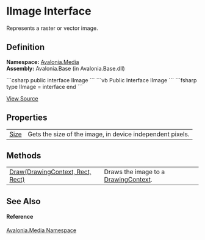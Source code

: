 # IImage Interface


Represents a raster or vector image.



## Definition
**Namespace:** <a href="N_Avalonia_Media">Avalonia.Media</a>  
**Assembly:** Avalonia.Base (in Avalonia.Base.dll)

<Tabs groupId="api-code-preview">
<TabItem value="csharp" label="C#">
```csharp
public interface IImage
```
</TabItem>
<TabItem value="vb" label="VB">
```vb
Public Interface IImage
```
</TabItem>
<TabItem value="fsharp" label="F#">
```fsharp
type IImage = interface end
```
</TabItem>
</Tabs>



<a href="https://github.com/AvaloniaUI/Avalonia/tree/master/src/Avalonia.Base/Media/IImage.cs" title="View the source code">View Source</a>



## Properties
<table>
<tr>
<td><a href="P_Avalonia_Media_IImage_Size">Size</a></td>
<td>Gets the size of the image, in device independent pixels.</td>
</tr>
</table>

## Methods
<table>
<tr>
<td><a href="M_Avalonia_Media_IImage_Draw">Draw(DrawingContext, Rect, Rect)</a></td>
<td>Draws the image to a <a href="T_Avalonia_Media_DrawingContext">DrawingContext</a>.</td>
</tr>
</table>

## See Also


#### Reference
<a href="N_Avalonia_Media">Avalonia.Media Namespace</a>  

